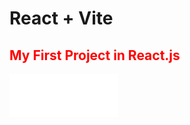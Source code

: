 # React + Vite

<h2 style="color: red;">My First Project in React.js</h2>

<img src="./logo-jeep.png" alt="jeep">
